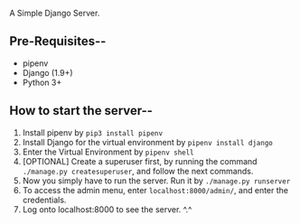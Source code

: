 A Simple Django Server.


## Pre-Requisites--
* pipenv
* Django (1.9+)
* Python 3+

## How to start the server--
1. Install pipenv by `pip3 install pipenv`
2. Install Django for the virtual environment by `pipenv install django`
2. Enter the Virtual Environment by `pipenv shell`
3. [OPTIONAL] Create a superuser first, by running the command `./manage.py createsuperuser`, and follow the next commands.
4. Now you simply have to run the server. Run it by `./manage.py runserver`
5. To access the admin menu, enter `localhost:8000/admin/`, and enter the credentials.
4. Log onto localhost:8000 to see the server. ^.^
